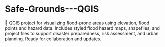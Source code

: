 # Safe-Grounds---QGIS
🌊 QGIS project for visualizing flood-prone areas using elevation, flood points and hazard data. Includes styled flood hazard maps, shapefiles, and project files to support disaster preparedness, risk assessment, and urban planning. Ready for collaboration and updates.
